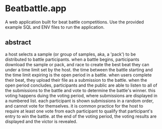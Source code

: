 # Beatbattle.app

A web application built for beat battle competitions.
Use the provided example SQL and ENV files to run the application.

## abstract
a host selects a sample (or group of samples, aka, a 'pack') to be distributed to battle participants. when a battle begins, participants download the sample or pack, and race to create the best beat they can under a time limit set by the host. the time between the battle starting and the time limit expiring is the open period in a battle. when users complete their beat, they upload their file as a submission to the battle. when the open period concludes, participants and the public are able to listen to all of the submissions to the battle and vote to determine the battle's winner. this voting happens duing the voting period, where submissions are displayed in a numbered list. each participant is shown submissions in a random order, and cannot vote for themselves. it is common practice for the host to require at least one vote from each participant to qualify that participant's entry to win the battle. at the end of the voting period, the voting results are displayed and the victor is revealed.
